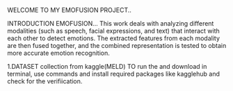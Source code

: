 WELCOME TO MY EMOFUSION PROJECT..

INTRODUCTION
EMOFUSION...
This work deals with analyzing different modalities (such as speech, facial expressions, and text) that interact with each other to detect emotions. 
The extracted features from each modality are then fused together, and the combined representation is tested to obtain more accurate emotion recognition.

1.DATASET collection from kaggle(MELD)
TO run the and download in terminal, use commands and install required packages like kagglehub and check for the verifiication.
